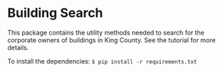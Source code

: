 # Building Search

This package contains the utility methods needed to search for the corporate owners of buildings in King County. See the tutorial for more details.

To install the dependencies:
`$ pip install -r requirements.txt`
